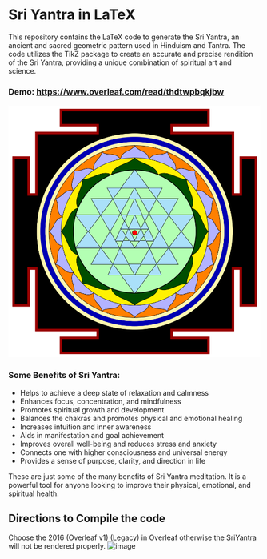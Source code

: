 # Sri Yantra in LaTeX

This repository contains the LaTeX code to generate the Sri Yantra, an ancient and sacred geometric pattern used in Hinduism and Tantra. The code utilizes the TikZ package to create an accurate and precise rendition of the Sri Yantra, providing a unique combination of spiritual art and science.
### Demo: https://www.overleaf.com/read/thdtwpbqkjbw
![Sri Yantra](https://github.com/bhaskatripathi/SriYantra/blob/main/SriYantra.PNG)

### Some Benefits of Sri Yantra: 
- Helps to achieve a deep state of relaxation and calmness
- Enhances focus, concentration, and mindfulness
- Promotes spiritual growth and development
- Balances the chakras and promotes physical and emotional healing
- Increases intuition and inner awareness
- Aids in manifestation and goal achievement
- Improves overall well-being and reduces stress and anxiety
- Connects one with higher consciousness and universal energy
- Provides a sense of purpose, clarity, and direction in life

These are just some of the many benefits of Sri Yantra meditation. It is a powerful tool for anyone looking to improve their physical, emotional, and spiritual health.

## Directions to Compile the code
Choose the 2016 (Overleaf v1) (Legacy) in Overleaf otherwise the SriYantra will not be rendered properly.
![image](https://github.com/bhaskatripathi/SriYantra/assets/35177508/6c053176-aa47-4135-9989-61101f0746c2)
